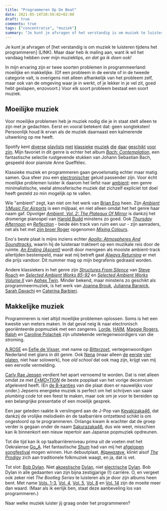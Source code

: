 ```yaml
---
title: "Programmeren Op De Beat"
date: 2021-05-14T20:59:02+02:00
draft: true
comments: true
tags: ["concentratie", "muziek"]
summary: "Je kunt je afvragen of het verstandig is om muziek te luisteren tijdens het programmeren. Maar daar heb ik maling aan, want ik wil het vandaag hebben over mijn muziektips, *en dat ga ik doen ook!*"
---
```


Je kunt je afvragen of [het verstandig is om muziek te luisteren tijdens het programmeren] (LINK). Maar daar heb ik maling aan, want ik wil het vandaag hebben over mijn muziektips, *en dat ga ik doen ook!*


In mijn ervaring zijn er twee soorten problemen in programmeerland: moeilijke en makkelijke. (Of een probleem in de eerste of in de tweede categorie valt, is overigens niet alleen afhankelijk van het probleem zelf, maar ook van de omgeving waar je in werkt, of je lekker in je vel zit, goed hebt geslapen, enzovoort.) Voor elk soort probleem bestaat een soort muziek.


## Moeilijke muziek


Voor moeilijke problemen heb je muziek nodig die je in staat stelt alleen te zijn met je gedachten. Eerst en vooral betekent dat: geen songteksten! Persoonlijk houd ik ervan als de muziek daarnaast een kalmerende uitwerking op me heeft. 


Spotify kent [diverse](https://open.spotify.com/playlist/37i9dQZF1DWYkztttC1w38?si=8be142a3a8994f8d) [playlists](https://open.spotify.com/playlist/37i9dQZF1DWVFeEut75IAL?si=3658bf33e7104c2a) [met](https://open.spotify.com/playlist/37i9dQZF1DWUvHZA1zLcjW?si=a982fe52e5c14969) [klassieke](https://open.spotify.com/playlist/37i9dQZF1DX7KrTMVQnM02?si=35879ca7eff348ee) [muziek](https://open.spotify.com/playlist/37i9dQZF1DWXUpC6mczRpA?si=0ab6c01532584b4c) [die](https://open.spotify.com/playlist/37i9dQZF1DWZYpU3rwrcAz?si=9f24ce8fcf59439f) [daar](https://open.spotify.com/playlist/37i9dQZF1DWU1JctQodQRj?si=aacb86e75a644882) [geschikt](https://open.spotify.com/playlist/37i9dQZF1DX2XWJkYVfE4v?si=98ecd73797c142f8) [voor](https://open.spotify.com/playlist/37i9dQZF1DX9dX3aBjsxqd?si=31895ff4992b4707) [zijn](https://open.spotify.com/playlist/37i9dQZF1DWUajed02NzWR?si=158dd46f003b4a2d). Mijn favoriet in dit genre is echter het album [*Bach: Contemplation*](https://open.spotify.com/album/02Koa96QFRsejQDA39Widn?si=f_Fb0FEVQw-quc9sCjMdlA), een fantastische selectie rustgevende stukken van Johann Sebastian Bach, gespeeld door pianiste Anne Queffélec.


Klassieke muziek en programmeren gaan gevoelsmatig echter maar matig samen. Qua sfeer zou een [electronischer](https://open.spotify.com/playlist/37i9dQZF1DX5trt9i14X7j?si=391ad70daf014b57) geluid passender zijn. Voor écht moeilijke problemen luister ik daarom het liefst naar [ambient](https://en.wikipedia.org/wiki/Ambient_music): een genre minimalistische, veelal atmosferische muziek dat zichzelf expliciet tot doel heeft gesteld zo min mogelijk op te vallen.


Wie "ambient" zegt, kan niet om het werk van [Brian Eno](https://open.spotify.com/artist/7MSUfLeTdDEoZiJPDSBXgi?si=ldc7nPdHTqiQdyykRTpCtg) heen. Zijn [*Ambient 1/Music For Airports*](https://open.spotify.com/album/063f8Ej8rLVTz9KkjQKEMa?si=vvld5s9fSzazBXLfvKsRsA) is een mijlpaal, en niet alleen omdat het het genre haar naam gaf. Opvolger [*Ambient, Vol. 2: The Plateaux Of Mirror*](https://open.spotify.com/album/5ma9r5NFV0poevmydI2qgO?si=Gw6YNYh8T7inKc60DTOpDA) is dankzij het dromerige pianospel van [Harold Budd](https://open.spotify.com/artist/3uOCouLFR4bVx0XeiQJSbl?si=URT5B-bnQEmeBi0-0eV7IQ) minstens zo goed. Ook [*Thursday Afternoon*](https://open.spotify.com/album/6AKF0REZoFiXMorWDpSiZt?si=H4Be-Be5QUecOQ-sR1sX7w) en [*Reflection*](https://open.spotify.com/album/4M33Lu2f5yApwDiPjVKXTl?si=7UL_XNVeQVa-n5TIUwse9Q) - beide één track van ruim een uur - zijn aanraders, net als het met [zijn broer Roger](https://open.spotify.com/artist/7JCthCuu5Wmxv2avqVFolo?si=CaMaKziNTUyKGaoPAKKQ6Q) opgenomen [*Mixing Colours*](https://open.spotify.com/album/7IPh831tMAre1SRBWzp5Vz?si=RUzvQXxIQlKExmuU4SZopg).


Eno's beste plaat is mijns inziens echter [*Apollo: Atmospheres And Soundtracks*](https://open.spotify.com/album/1Km58i317Pm5bQR3wPHKcO?si=5_UrKCz4QwG1UOx_sxtn1g), waarin hij de luisteraar trakteert op een muzikale reis door de ruimte. [*An Ending (Ascent)*](https://open.spotify.com/track/4ZknuVR2jOpMOcfwWpsuEr?si=5bdefbbd208f416e) wordt door menigeen als mooiste ambient-track allertijden bestempeld, maar wat mij betreft gaat [*Always Returning*](https://open.spotify.com/track/2Z81Ao2PO7UANNZBplQ29O?si=c5fcaf5a64f74efb) er met die prijs vandoor. Dit nummer mag op mijn begrafenis gedraaid worden.


Andere klassiekers in het genre zijn [*Structures From Silence*](https://open.spotify.com/album/4lu0DTSxRVeC1xcCIcaKlg?si=VE19GbamQd6MKbyzN6ZYEw) van [Steve Roach](https://open.spotify.com/artist/00gh6kmKYOu8xyorRxQm6a?si=JD7Xpd5YT1iBqAh2ocXEMw) en [*Selected Ambient Works 85-92*](https://open.spotify.com/album/7aNclGRxTysfh6z0d8671k?si=YzPDI-AASYeakcoyEd2kwg) en [*Selected Ambient Works Volume II*](https://open.spotify.com/album/17vHPMmoxN5B8cdhCDeMTe?si=pkJY5oO-T0eyItQ0BTfQiQ) van [Aphex Twin](https://open.spotify.com/artist/6kBDZFXuLrZgHnvmPu9NsG?si=XdzS6lgoScOnrdclbG7Ckg). Minder bekend, maar minstens zo geschikt als programmeermuziek, is het werk van [Joanna Brouk](https://open.spotify.com/artist/3yITaOTDcBPYNnYxlxQuUt?si=Q6MWVQ27SVGGc6dhTTWeQQ), [Julianna Barwick](https://open.spotify.com/artist/0HWfFWL4vVrbaBQqxVCwCi?si=SG6PFWPLQUu_A0-8VR3wkA), [Sarah Davachi](https://open.spotify.com/artist/2Swn6We5XXpyDz1YxRkprA?si=raBOsI8ETkq4jBJDbZo5Hw) en [Caterina Barbieri](https://open.spotify.com/artist/61WgG5fz5ilJrMne7tE1zu?si=377ARMkaSHm3vrfVMxJm7Q).


## Makkelijke muziek


Programmeren is niet altijd moeilijke problemen oplossen. Soms is het een kwestie van meters maken. In dat geval neig ik naar electronisch georiënteerde popmuziek met een zangeres. [Lorde](https://open.spotify.com/artist/163tK9Wjr9P9DmM0AVK7lm?si=7uH4U2bJQb2ba00MtlKurA), [HAIM](https://open.spotify.com/artist/4Ui2kfOqGujY81UcPrb5KE?si=ZGC8Xj17QieLSdjwyLWqPA), [Maggie Rogers](https://open.spotify.com/artist/4NZvixzsSefsNiIqXn0NDe?si=0svMlg4dQDuFj5xLRtl1eQ), [Ralph](https://open.spotify.com/artist/1Ss8sy3C3XXQgxYRwjDln8?si=HgLiSUzjRhq1ncCH5sXmcA) en [Caroline Polachek](https://open.spotify.com/artist/4Ge8xMJNwt6EEXOzVXju9a?si=7w5H1X3OR6iC9VmBpon_tg) zijn uitstekende vertegenwoordigers van die stroming. 


[A.ROSE](https://open.spotify.com/artist/2OVNpc4uw8YDruLaxNhGB5?si=t1q0fhrjQVGmDEId40yAXg) en [Eefje de Visser](https://open.spotify.com/artist/33KABng8GO42ojFJVcABxQ?si=mz4C7E2DRoWCINZk_tDVSQ), met name op [*Bitterzoet*](https://open.spotify.com/album/6i4IItGQSRvbdBguRDggMI?si=bF_yr825TV2E7WDErY7-Lw), vertegenwoordigen Nederland met glans in dit genre. Ook [Nena](https://open.spotify.com/artist/6Tz0QRoe083BcOo2YbG9lV?si=fC03_r75TxiID5zfsGBDag) (maar alleen [de](https://open.spotify.com/album/78hVLZZJhaXgrnfXKc6yxF?si=inoGQ_ixSZ2lg9cQEvTxhA) [eerste](https://open.spotify.com/album/2OBWk8cRB06GF9wWlHO7wr?si=foccPz85Q1WMgECaGrGhxg) [vier](https://open.spotify.com/album/5vCoRAQaCRYhErG37FPBsc?si=JT1dJJ5VS_OY80zpd1xN4g) [platen](https://open.spotify.com/album/09zqro03Vzw6EoaCVmstBa?si=qXJ_fWBbQpCmkpzvdfYgKQ), niet haar solowerk), hoe *old school* dat ook mag zijn, krijgt van mij een eervolle vermelding.


[Carly Rae Jepsen](https://open.spotify.com/artist/6sFIWsNpZYqfjUpaCgueju?si=qSyjFomzTneaSgh1KjTDLw) verdient het apart vernoemd te worden. Dat is niet alleen omdat ze met [*E•MO•TION*](https://open.spotify.com/album/2oj3FG6fos7zAQJxLQGzou?si=JVerM9_XRS6Ew0GVUO5VDQ) de beste popplaat van het vorige decennium afgeleverd heeft. (En [de B-kantjes](https://open.spotify.com/album/31776n0a6xHYMHSlK4983u?si=C6rDGYiRRGi1TZwVRl3r1A) van die plaat doen er nauwelijks voor onder.) Jepsens energieke muziek is perfect om het schrijven van saaie *plumbing code* tot een feest te maken, maar ook om je voor te bereiden op een belangrijke presentatie of een moeilijk gesprek.


Een jaar geleden raakte ik verslingerd aan de J-Pop van [Keyakizaka46](https://open.spotify.com/artist/03E7w8NrBr4lNCK33TQyil?si=0b4hdkI-QDy0wMc071DnIg), dat dankzij de vrolijke melodieën én de taalbarrière ontzettend schikt is om ongestoord op te programmeren. Onlangs kwam ik erachter dat de groep verder is gegaan onder de naam [Sakurazaka46](https://open.spotify.com/artist/0Ti7MfCiVVQAK8zLSiqlto?si=ZqjTOJyuRxqJ-CYoveO5Qg), dus wie weet, misschien kan ik binnenkort een nieuw repertoir aan Japanse popmuziek opdreunen.


Tot die tijd kan ik op taalbarrièreniveau prima uit de voeten met het Oekraïense [Go_A](https://open.spotify.com/artist/4kvCU3MzggM2piZCqvxj0x?si=9nXG6Qg0Sr-6JLsZOWwjSA&dl_branch=1). Het fantastische [*Shum*](https://open.spotify.com/track/7mEDVrAHDnQJStDo8jKJJm?si=c6a3758dd6ba4b7a) had van mij het [afgelopen songfestival](https://open.spotify.com/playlist/37i9dQZF1DWVCKO3xAlT1Q?si=40933185914d4de1) mogen winnen. Hun debuutplaat, [*#Ідиназвук*](https://open.spotify.com/album/3R1jaDGnyFxDBj0bRLJUS2?si=29fvkq9cS22eiyd7oZSLiw&dl_branch=1), klinkt alsof [*The Prodigy*](https://open.spotify.com/artist/4k1ELeJKT1ISyDv8JivPpB?si=zDbydRv3ShS-1xrnEm72GQ&dl_branch=1) zich aan traditionele folkmuziek waagt, en ja, dat is vet.


Tot slot: [Bob Dylan](https://open.spotify.com/artist/74ASZWbe4lXaubB36ztrGX?si=kjGmb_xfTA6Veo1_RzMKRg). Niet [akoestische](https://open.spotify.com/album/0o1uFxZ1VTviqvNaYkTJek?si=WAreT7R-ReeqbF8--XqYfw) [Dylan](https://open.spotify.com/album/7DZeLXvr9eTVpyI1OlqtcS?si=-qNjZSSHSBGt9QWdu2v7HQ), niet [electrische](https://open.spotify.com/album/6YabPKtZAjxwyWbuO9p4ZD?si=obZ5dPchSqezsfER3pwMCg) [Dylan](https://open.spotify.com/album/4NP1rhnsPdYpnyJP0p0k0L?si=mkFT_BkhQ4G8Q5eLHOfzXA). Bob Dylan in alle gedaanten van zijn bijna zestigjarige (!) carrière. O, en vergeet ook zeker niet *The Bootleg Series* te luisteren als je door zijn albums heen bent. Met name [Vols. 1-3](https://open.spotify.com/album/0ELQw29ii1k2eHnAYgt5kw?si=2iQWOoh4TxK5jCrcSsiDcw), [Vol. 4](https://open.spotify.com/album/2dAxS22qLNJsj2QbmYCr1V?si=9Cu427tQQg-_J6Wl9QD7iA), [Vol. 5](https://open.spotify.com/album/5CaLbGDGFhuhPKdxOokHmK?si=MbCgAs8MRs-MGEn9a0G7kQ), [Vol. 8](https://open.spotify.com/album/6vwOn4M8sbRbnFB3ZXfLSD?si=FT4r8THLSoasSrSviJydOw) en [Vol. 14](https://open.spotify.com/album/5faKzawYFUfk3IRRe6ERXl?si=1ezTeww6Swqly9kuD_Cw5Q) zijn de moeite meer dan waard. (Maar als ik eerlijk ben, staat deze aanbeveling los van programmeren.)


Naar welke muziek luister jij graag onder het programmeren?

